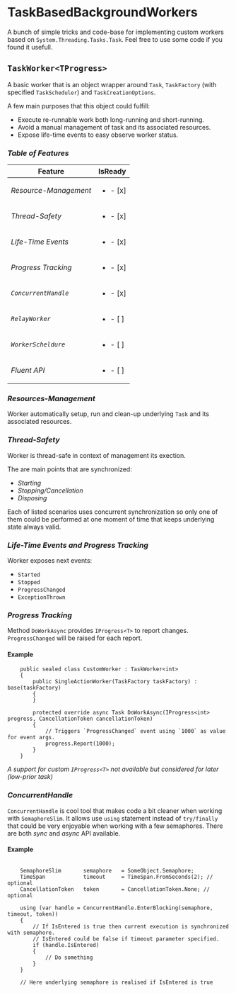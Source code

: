 # TaskBasedBackgroundWorkers

A bunch of simple tricks and code-base for implementing custom workers based on `System.Threading.Tasks.Task`. 
Feel free to use some code if you found it usefull.

## `TaskWorker<TProgress>`

A basic worker that is an object wrapper around `Task`, `TaskFactory` (with specified `TaskScheduler`) and `TaskCreationOptions`.

A few main purposes that this object could fulfill:

- Execute re-runnable work both long-running and short-running.
- Avoid a manual management of task and its associated resources.
- Expose life-time events to easy observe worker status.

### _Table of Features_

| Feature               | IsReady                         |
|-----------------------|---------------------------------|
| _Resource-Management_ | <ul><li>- [x] </li></ul>        |
| _Thread-Safety_       | <ul><li>- [x] </li></ul>        |
| _Life-Time Events_    | <ul><li>- [x] </li></ul>        |
| _Progress Tracking_   | <ul><li>- [x] </li></ul>        |
| _`ConcurrentHandle `_ | <ul><li>- [x] </li></ul>        |
| _`RelayWorker`_       | <ul><li>- [ ] </li></ul>        |
| _`WorkerScheldure`_   | <ul><li>- [ ] </li></ul>        |
| _Fluent API_          | <ul><li>- [ ] </li></ul>        |

### _Resources-Management_

Worker automatically setup, run and clean-up underlying `Task` and its associated resources.

### _Thread-Safety_

Worker is thread-safe in context of management its exection. 

The are main points that are synchronized:

- _Starting_
- _Stopping/Cancellation_
- _Disposing_

Each of listed scenarios uses concurrent synchronization so only one of them could be performed at one moment of time
that keeps underlying state always valid.

### _Life-Time Events and Progress Tracking_

Worker exposes next events:

- `Started`
- `Stopped`
- `ProgressChanged`
- `ExceptionThrown`

### _Progress Tracking_

Method `DoWorkAsync` provides `IProgress<T>` to report changes. `ProgressChanged` will be raised for each report.

#### Example

```
    public sealed class CustomWorker : TaskWorker<int>
    {
        public SingleActionWorker(TaskFactory taskFactory) : base(taskFactory)
        {
        }

        protected override async Task DoWorkAsync(IProgress<int> progress, CancellationToken cancellationToken)
        {
            // Triggers `ProgressChanged` event using `1000` as value for event args.
            progress.Report(1000); 
        }
    }
```

_A support for custom `IProgress<T>` not available but considered for later (low-prior task)_

### _ConcurrentHandle_

`ConcurrentHandle` is cool tool that makes code a bit cleaner when working with `SemaphoreSlim`.
It allows use `using` statement instead of `try/finally` that could be very enjoyable when working with a few semaphores.
There are both _sync_ and _async_ API available.

#### Example

```
    
    SemaphoreSlim       semaphore   = SomeObject.Semaphore;
    TimeSpan            timeout     = TimeSpan.FromSeconds(2); // optional
    CancellationToken   token       = CancellationToken.None; // optional

    using (var handle = ConcurrentHandle.EnterBlocking(semaphore, timeout, token))
    {
        // If IsEntered is true then current execution is synchronized with semaphore.
        // IsEntered could be false if timeout parameter specified.
        if (handle.IsEntered) 
        {
            // Do something 
        }
    }

    // Here underlying semaphore is realised if IsEntered is true
```
